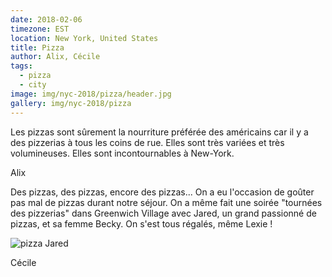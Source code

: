 ```yaml
---
date: 2018-02-06
timezone: EST
location: New York, United States
title: Pizza
author: Alix, Cécile
tags:
  - pizza
  - city
image: img/nyc-2018/pizza/header.jpg
gallery: img/nyc-2018/pizza
---
```


Les pizzas sont sûrement la nourriture préférée des américains car il y a des pizzerias à tous les coins de rue. Elles sont très variées et très volumineuses. Elles sont incontournables à New-York.

Alix
  
 Des pizzas, des pizzas, encore des pizzas... On a eu l'occasion de goûter pas mal de pizzas durant notre séjour. On a même fait une soirée "tournées des pizzerias" dans Greenwich Village avec Jared, un grand passionné de pizzas, et sa femme Becky. On s'est tous régalés, même Lexie !

![pizza Jared](img/nyc-2018/pizza/jared.jpg)

Cécile

